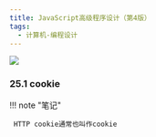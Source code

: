 ```yaml
---
title: JavaScript高级程序设计（第4版）
tags:
  - 计算机-编程设计
---
```


![](https://wfqqreader-1252317822.image.myqcloud.com/cover/683/34336683/s_34336683.jpg)


### 25.1 cookie




!!! note "笔记"

	 HTTP cookie通常也叫作cookie 

